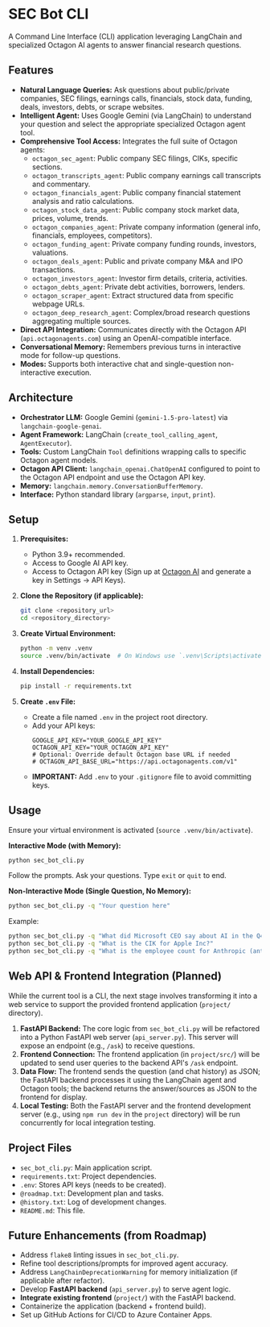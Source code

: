 # SEC Bot CLI

A Command Line Interface (CLI) application leveraging LangChain and specialized Octagon AI agents to answer financial research questions.

## Features

-   **Natural Language Queries:** Ask questions about public/private companies, SEC filings, earnings calls, financials, stock data, funding, deals, investors, debts, or scrape websites.
-   **Intelligent Agent:** Uses Google Gemini (via LangChain) to understand your question and select the appropriate specialized Octagon agent tool.
-   **Comprehensive Tool Access:** Integrates the full suite of Octagon agents:
    -   `octagon_sec_agent`: Public company SEC filings, CIKs, specific sections.
    -   `octagon_transcripts_agent`: Public company earnings call transcripts and commentary.
    -   `octagon_financials_agent`: Public company financial statement analysis and ratio calculations.
    -   `octagon_stock_data_agent`: Public company stock market data, prices, volume, trends.
    -   `octagon_companies_agent`: Private company information (general info, financials, employees, competitors).
    -   `octagon_funding_agent`: Private company funding rounds, investors, valuations.
    -   `octagon_deals_agent`: Public and private company M&A and IPO transactions.
    -   `octagon_investors_agent`: Investor firm details, criteria, activities.
    -   `octagon_debts_agent`: Private debt activities, borrowers, lenders.
    -   `octagon_scraper_agent`: Extract structured data from specific webpage URLs.
    -   `octagon_deep_research_agent`: Complex/broad research questions aggregating multiple sources.
-   **Direct API Integration:** Communicates directly with the Octagon API (`api.octagonagents.com`) using an OpenAI-compatible interface.
-   **Conversational Memory:** Remembers previous turns in interactive mode for follow-up questions.
-   **Modes:** Supports both interactive chat and single-question non-interactive execution.

## Architecture

-   **Orchestrator LLM:** Google Gemini (`gemini-1.5-pro-latest`) via `langchain-google-genai`.
-   **Agent Framework:** LangChain (`create_tool_calling_agent`, `AgentExecutor`).
-   **Tools:** Custom LangChain `Tool` definitions wrapping calls to specific Octagon agent models.
-   **Octagon API Client:** `langchain_openai.ChatOpenAI` configured to point to the Octagon API endpoint and use the Octagon API key.
-   **Memory:** `langchain.memory.ConversationBufferMemory`.
-   **Interface:** Python standard library (`argparse`, `input`, `print`).

## Setup

1.  **Prerequisites:**
    *   Python 3.9+ recommended.
    *   Access to Google AI API key.
    *   Access to Octagon API key (Sign up at [Octagon AI](https://app.octagonai.co/signup) and generate a key in Settings -> API Keys).

2.  **Clone the Repository (if applicable):**
    ```bash
    git clone <repository_url>
    cd <repository_directory>
    ```

3.  **Create Virtual Environment:**
    ```bash
    python -m venv .venv
    source .venv/bin/activate  # On Windows use `.venv\Scripts\activate`
    ```

4.  **Install Dependencies:**
    ```bash
    pip install -r requirements.txt
    ```

5.  **Create `.env` File:**
    *   Create a file named `.env` in the project root directory.
    *   Add your API keys:
        ```dotenv
        GOOGLE_API_KEY="YOUR_GOOGLE_API_KEY"
        OCTAGON_API_KEY="YOUR_OCTAGON_API_KEY"
        # Optional: Override default Octagon base URL if needed
        # OCTAGON_API_BASE_URL="https://api.octagonagents.com/v1" 
        ```
    *   **IMPORTANT:** Add `.env` to your `.gitignore` file to avoid committing keys.

## Usage

Ensure your virtual environment is activated (`source .venv/bin/activate`).

**Interactive Mode (with Memory):**

```bash
python sec_bot_cli.py
```

Follow the prompts. Ask your questions. Type `exit` or `quit` to end.

**Non-Interactive Mode (Single Question, No Memory):**

```bash
python sec_bot_cli.py -q "Your question here"
```

Example:
```bash
python sec_bot_cli.py -q "What did Microsoft CEO say about AI in the Q4 2023 earnings call?"
python sec_bot_cli.py -q "What is the CIK for Apple Inc?"
python sec_bot_cli.py -q "What is the employee count for Anthropic (anthropic.com)?"
```

## Web API & Frontend Integration (Planned)

While the current tool is a CLI, the next stage involves transforming it into a web service to support the provided frontend application (`project/` directory).

1.  **FastAPI Backend:** The core logic from `sec_bot_cli.py` will be refactored into a Python FastAPI web server (`api_server.py`). This server will expose an endpoint (e.g., `/ask`) to receive questions.
2.  **Frontend Connection:** The frontend application (in `project/src/`) will be updated to send user queries to the backend API's `/ask` endpoint.
3.  **Data Flow:** The frontend sends the question (and chat history) as JSON; the FastAPI backend processes it using the LangChain agent and Octagon tools; the backend returns the answer/sources as JSON to the frontend for display.
4.  **Local Testing:** Both the FastAPI server and the frontend development server (e.g., using `npm run dev` in the `project` directory) will be run concurrently for local integration testing.

## Project Files

-   `sec_bot_cli.py`: Main application script.
-   `requirements.txt`: Project dependencies.
-   `.env`: Stores API keys (needs to be created).
-   `@roadmap.txt`: Development plan and tasks.
-   `@history.txt`: Log of development changes.
-   `README.md`: This file.

## Future Enhancements (from Roadmap)

-   Address `flake8` linting issues in `sec_bot_cli.py`.
-   Refine tool descriptions/prompts for improved agent accuracy.
-   Address `LangChainDeprecationWarning` for memory initialization (if applicable after refactor).
-   Develop **FastAPI backend** (`api_server.py`) to serve agent logic.
-   **Integrate existing frontend** (`project/`) with the FastAPI backend.
-   Containerize the application (backend + frontend build).
-   Set up GitHub Actions for CI/CD to Azure Container Apps. 